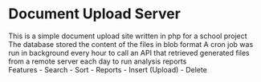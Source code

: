 <h1>Document Upload Server</h1>
This is a simple document upload site written in php for a school project
The database stored the content of the files in blob format
A cron job was run in background every hour to call an API that retrieved generated files from a remote server each day to run analysis reports

<br/>
Features
- Search
- Sort
- Reports
- Insert (Upload)
- Delete


